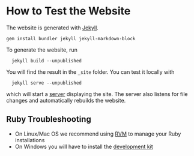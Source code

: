 How to Test the Website
=======================

The website is generated with [Jekyll](https://jekyllrb.com).
```
gem install bundler jekyll jekyll-markdown-block
```
To generate the website, run
```
  jekyll build --unpublished
```
You will find the result in the `_site` folder. You can test it locally with
```
  jekyll serve --unpublished
```
which will start a [server](http://127.0.0.1:4000) displaying the site. The server also listens for file changes and
automatically rebuilds the website.

Ruby Troubleshooting
--------------------

- On Linux/Mac OS we recommend using [RVM](https://rvm.io/) to manage your Ruby installations
- On Windows you will have to install the [development kit](https://github.com/oneclick/rubyinstaller/wiki/Development-Kit)